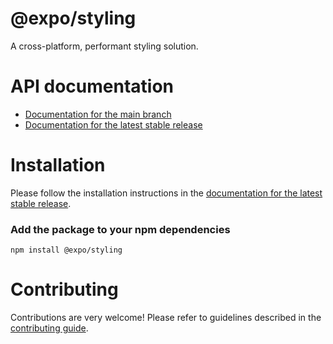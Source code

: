 # @expo/styling

A cross-platform, performant styling solution.

# API documentation

- [Documentation for the main branch](https://github.com/expo/expo/blob/main/docs/pages/styling/index.md)
- [Documentation for the latest stable release](https://docs.expo.dev/styling/)

# Installation

Please follow the installation instructions in the [documentation for the latest stable release](https://docs.expo.dev/styling/installation).

### Add the package to your npm dependencies

```
npm install @expo/styling
```

# Contributing

Contributions are very welcome! Please refer to guidelines described in the [contributing guide](https://github.com/expo/expo#contributing).
